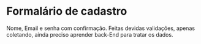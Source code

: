 # Formalário de cadastro

Nome, Email e senha com confirmação.
Feitas devidas validações, apenas coletando, ainda preciso aprender back-End para tratar os dados.
